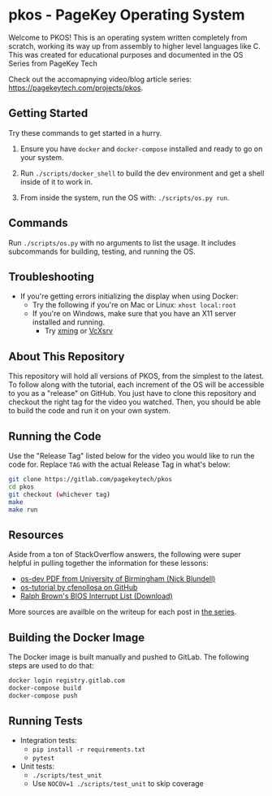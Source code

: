 # pkos - PageKey Operating System

Welcome to PKOS! This is an operating system written completely from scratch, working its way up from assembly to higher level languages like C. This was created for educational purposes and documented in the OS Series from PageKey Tech

Check out the accomapnying video/blog article series: https://pagekeytech.com/projects/pkos.

## Getting Started

Try these commands to get started in a hurry.

1. Ensure you have `docker` and `docker-compose` installed and ready to go on your system.

2. Run `./scripts/docker_shell` to build the dev environment and get a shell inside of it to work in.

3. From inside the system, run the OS with: `./scripts/os.py run`.

## Commands

Run `./scripts/os.py` with no arguments to list the usage. It includes subcommands for building, testing, and running the OS.

## Troubleshooting

- If you're getting errors initializing the display when using Docker:
  - Try the following if you're on Mac or Linux: `xhost local:root`
  - If you're on Windows, make sure that you have an X11 server installed and running.
    - Try [xming](https://sourceforge.net/projects/xming/) or [VcXsrv](https://sourceforge.net/projects/vcxsrv/)

## About This Repository 

This repository will hold all versions of PKOS, from the simplest to the latest. To follow along with the tutorial, each increment of the OS will be accessible to you as a "release" on GitHub. You just have to clone this repository and checkout the right tag for the video you watched. Then, you should be able to build the code and run it on your own system.

## Running the Code

Use the "Release Tag" listed below for the video you would like to run the code for. Replace `TAG` with the actual Release Tag in what's below:

```bash
git clone https://gitlab.com/pagekeytech/pkos
cd pkos
git checkout (whichever tag)
make
make run
```

## Resources

Aside from a ton of StackOverflow answers, the following were super helpful in pulling together the information for these lessons:

* [os-dev PDF from University of Birmingham (Nick Blundell)](https://www.cs.bham.ac.uk/~exr/lectures/opsys/10_11/lectures/os-dev.pdf)
* [os-tutorial by cfenollosa on GitHub](https://github.com/cfenollosa/os-tutorial)
* [Ralph Brown's BIOS Interrupt List (Download)](http://www.cs.cmu.edu/~ralf/files.html)

More sources are availble on the writeup for each post in [the series](https://pagekeytech.com/projects/pkos).

## Building the Docker Image

The Docker image is built manually and pushed to GitLab. The following steps are used to do that:

```bash
docker login registry.gitlab.com
docker-compose build
docker-compose push
```

## Running Tests

- Integration tests:
  - `pip install -r requirements.txt`
  - `pytest`
- Unit tests:
  - `./scripts/test_unit`
  - Use `NOCOV=1 ./scripts/test_unit` to skip coverage
